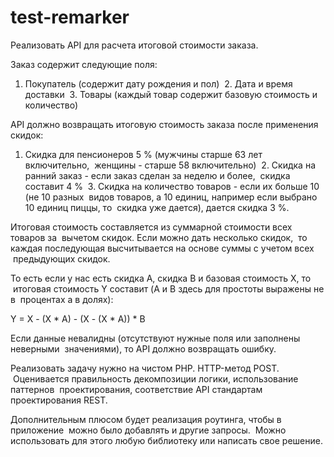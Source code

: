 # test-remarker

Реализовать API для расчета итоговой стоимости заказа.

Заказ содержит следующие поля:

1. Покупатель (содержит дату рождения и пол)
 2. Дата и время доставки
 3. Товары (каждый товар содержит базовую стоимость и количество)

API должно возвращать итоговую стоимость заказа после применения скидок:

1. Скидка для пенсионеров 5 % (мужчины старше 63 лет включительно, 
 женщины - старше 58 включительно)
 2. Скидка на ранний заказ - если заказ сделан за неделю и более, 
 скидка составит 4 %
 3. Скидка на количество товаров - если их больше 10 (не 10 разных 
 видов товаров, а 10 единиц, например если выбрано 10 единиц пиццы, то 
 скидка уже дается), дается скидка 3 %.

Итоговая стоимость составляется из суммарной стоимости всех товаров за 
 вычетом скидок. Если можно дать несколько скидок,
 то каждая последующая высчитывается на основе суммы с учетом всех 
 предыдующих скидок.

То есть если у нас есть скидка А, скидка B и базовая стоимость X, то 
 итоговая стоимость Y составит (A и B здесь для простоты выражены не в 
 процентах а в долях):

Y = X - (X * A) - (X - (X * A)) * B

Если данные невалидны (отсутствуют нужные поля или заполнены неверными 
 значениями), то API должно возвращать ошибку.

Реализовать задачу нужно на чистом PHP. HTTP-метод POST.
 Оценивается правильность декомпозиции логики, использование паттернов 
 проектирования, соответствие API стандартам проектирования REST.

Дополнительным плюсом будет реализация роутинга, чтобы в приложение 
 можно было добавлять и другие запросы.
 Можно использовать для этого любую библиотеку или написать свое решение.